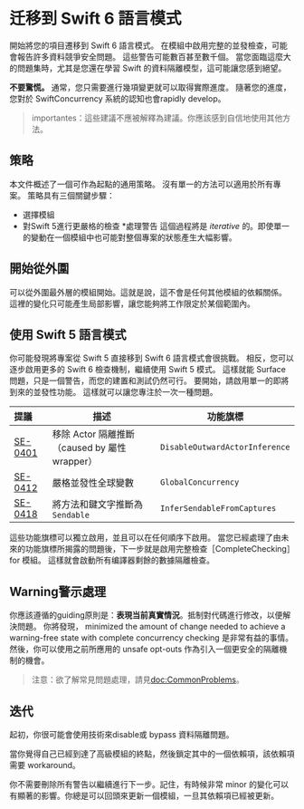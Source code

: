 # 迁移到 Swift 6 語言模式
開始將您的項目遷移到 Swift 6 語言模式。
在模組中啟用完整的並發檢查，可能會報告許多資料競爭安全問題。
這些警告可能數百甚至數千個。
當您面臨這麼大的問題集時，尤其是您還在學習 Swift 的資料隔離模型，這可能讓您感到絕望。

**不要驚慌。**
通常，您只需要進行幾項變更就可以取得實際進度。
隨著您的進度，您對於 SwiftConcurrency 系統的認知也會rapidly develop。

> importantes：這些建議不應被解釋為建議。你應該感到自信地使用其他方法。

## 策略
本文件概述了一個可作為起點的通用策略。
沒有單一的方法可以適用於所有專案。
策略具有三個關鍵步驟：

* 選擇模組
* 對Swift 5進行更嚴格的檢查
*處理警告
這個過程將是 _iterative_ 的。即使單一的變動在一個模組中也可能對整個專案的狀態產生大幅影響。

## 開始從外圍

可以從外圍最外層的模組開始。這就是說，這不會是任何其他模組的依賴關係。
這裡的變化只可能產生局部影響，讓您能夠將工作限定於某個範圍內。

## 使用 Swift 5 語言模式
你可能發現將專案從 Swift 5 直接移到 Swift 6 語言模式會很挑戰。
相反，您可以逐步啟用更多的 Swift 6 檢查機制，繼續使用 Swift 5 模式。
這樣就能 Surface 問題，只是一個警告，而您的建置和測試仍然可行。
要開始，請啟用單一的即將到來的並發性功能。
這樣就可以讓您專注於一次一種問題。

提議     | 描述  | 功能旗標 
:-----------|-------------|-------------|
[SE-0401][]  | 移除 Actor 隔離推斷（caused by 屬性 wrapper）  | `DisableOutwardActorInference` 
[SE-0412][]  |嚴格並發性全球變數  | `GlobalConcurrency` 
[SE-0418][]  | 將方法和鍵文字推斷為 `Sendable`  | `InferSendableFromCaptures`

[SE-0401]: https://github.com/swiftlang/swift-evolution/blob/main/proposals/0401-remove-property-wrapper-isolation.md
[SE-0412]: https://github.com/swiftlang/swift-evolution/blob/main/proposals/0412-strict-concurrency-for-global-variables.md
[SE-0418]: https://github.com/swiftlang/swift-evolution/blob/main/proposals/0418-inferring-sendable-for-methods.md

這些功能旗標可以獨立啟用，並且可以在任何順序下啟用。
當您已經處理了由未來的功能旗標所揭露的問題後，下一步就是啟用完整檢查［CompleteChecking］for 模組。
這樣就會啟動所有编譯器剩餘的數據隔離檢查。

## Warning警示處理

你應該遵循的guiding原則是：**表現当前真實情況**。抵制對代碼進行修改，以便解決問題。
你將發現， minimized the amount of change needed to achieve a warning-free state with complete concurrency checking 是非常有益的事情。然後，你可以使用之前所應用的 unsafe opt-outs 作為引入一個更安全的隔離機制的機會。

> 注意：欲了解常見問題處理，請見<doc:CommonProblems>。

## 迭代

起初，你很可能會使用技術來disable或 bypass 資料隔離問題。

當你覺得自己已經到達了高級模組的終點，然後鎖定其中的一個依賴項，該依賴項需要 workaround。

你不需要刪除所有警告以繼續進行下一步。記住，有時候非常 minor 的變化可以有顯著的影響。你總是可以回頭來更新一個模組，一旦其依賴項已經被更新。